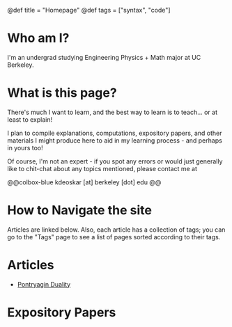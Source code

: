 @def title = "Homepage"
@def tags = ["syntax", "code"]

# Who am I?
I'm an undergrad studying Engineering Physics + Math major at UC Berkeley.

# What is this page? 
There's much I want to learn, and the best way to learn is to teach... or at least to explain!

I plan to compile explanations, computations, expository papers, and other materials I might produce here to aid in my learning process - and perhaps in yours too! 

Of course, I'm not an expert - if you spot any errors or would just generally like to chit-chat about any topics mentioned, please contact me at 

@@colbox-blue
kdeoskar [at] berkeley [dot] edu
@@

# How to Navigate the site
Articles are linked below. Also, each article has a collection of tags; you can go to the "Tags" page to see a list of pages sorted according to their tags.

# Articles
- [Pontryagin Duality](PontryaginDuality)


# Expository Papers